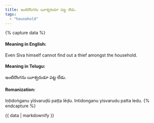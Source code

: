 ```yaml
---
title: ఇంటిదొంగను యీశ్వరుడూ పట్ట లేడు.
tags:
  - "household"
---
```


{% capture data %}
#### Meaning in English:
Even Siva himself cannot find out a thief amongst the household.

#### Meaning in Telugu:
ఇంటిదొంగను యీశ్వరుడూ పట్ట లేడు.

#### Romanization:
Iṇṭidoṅganu yīśvaruḍū paṭṭa lēḍu.
Intidonganu yisvarudu patta ledu.
{% endcapture %}

{{ data | markdownify }}


